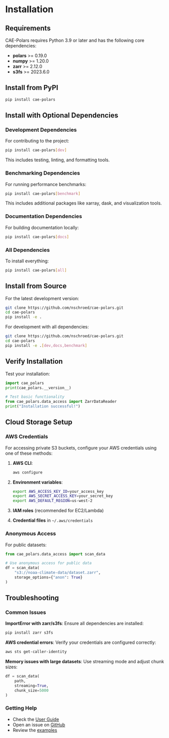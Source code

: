 # Installation

## Requirements

CAE-Polars requires Python 3.9 or later and has the following core dependencies:

- **polars** >= 0.19.0
- **numpy** >= 1.20.0  
- **zarr** >= 2.12.0
- **s3fs** >= 2023.6.0

## Install from PyPI

```bash
pip install cae-polars
```

## Install with Optional Dependencies

### Development Dependencies

For contributing to the project:

```bash
pip install cae-polars[dev]
```

This includes testing, linting, and formatting tools.

### Benchmarking Dependencies  

For running performance benchmarks:

```bash
pip install cae-polars[benchmark]
```

This includes additional packages like xarray, dask, and visualization tools.

### Documentation Dependencies

For building documentation locally:

```bash
pip install cae-polars[docs]
```

### All Dependencies

To install everything:

```bash
pip install cae-polars[all]
```

## Install from Source

For the latest development version:

```bash
git clone https://github.com/nschroed/cae-polars.git
cd cae-polars
pip install -e .
```

For development with all dependencies:

```bash
git clone https://github.com/nschroed/cae-polars.git
cd cae-polars
pip install -e .[dev,docs,benchmark]
```

## Verify Installation

Test your installation:

```python
import cae_polars
print(cae_polars.__version__)

# Test basic functionality
from cae_polars.data_access import ZarrDataReader
print("Installation successful!")
```

## Cloud Storage Setup

### AWS Credentials

For accessing private S3 buckets, configure your AWS credentials using one of these methods:

1. **AWS CLI**:
   ```bash
   aws configure
   ```

2. **Environment variables**:
   ```bash
   export AWS_ACCESS_KEY_ID=your_access_key
   export AWS_SECRET_ACCESS_KEY=your_secret_key
   export AWS_DEFAULT_REGION=us-west-2
   ```

3. **IAM roles** (recommended for EC2/Lambda)

4. **Credential files** in `~/.aws/credentials`

### Anonymous Access

For public datasets:

```python
from cae_polars.data_access import scan_data

# Use anonymous access for public data
df = scan_data(
    "s3://noaa-climate-data/dataset.zarr",
    storage_options={"anon": True}
)
```

## Troubleshooting

### Common Issues

**ImportError with zarr/s3fs**: Ensure all dependencies are installed:
```bash
pip install zarr s3fs
```

**AWS credential errors**: Verify your credentials are configured correctly:
```bash
aws sts get-caller-identity
```

**Memory issues with large datasets**: Use streaming mode and adjust chunk sizes:
```python
df = scan_data(
    path, 
    streaming=True, 
    chunk_size=5000
)
```

### Getting Help

- Check the [User Guide](user_guide/index.md)
- Open an issue on [GitHub](https://github.com/nschroed/cae-polars/issues)
- Review the [examples](examples/index.md)

